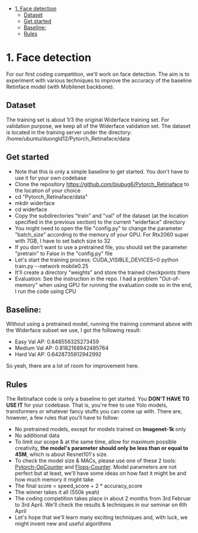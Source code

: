- [1. Face detection](#1-face-detection)
  - [Dataset](#dataset)
  - [Get started](#get-started)
  - [Baseline:](#baseline)
  - [Rules](#rules)
# 1. Face detection
For our first coding competition, we'll work on face detection. The aim is to experiment with various techniques to improve the accuracy of the baseline Retinface model (with Mobilenet backbone).
## Dataset 
The training set is about 1/3 the original Widerface training set. For validation purpose, we keep all of the Widerface validation set.
The dataset is located in the training server under the directory:
/home/ubuntu/duongld12/Pytorch_Retinaface/data
## Get started
- Note that this is only a simple baseline to get started. You don't have to use it for your own codebase
- Clone the repository https://github.com/biubug6/Pytorch_Retinaface to the location of your choice  
- cd "Pytorch_Retinaface/data"
- mkdir widerface
- cd widerface
- Copy the subdirectories "train" and "val" of the dataset (at the location specified in the previous section) to the current "widerface" directory
- You might need to open the file "config.py" to change the parameter "batch_size" according to the memory of your GPU. For Rtx2060 super with 7GB, I have to set batch size to 32
- If you don't want to use a pretrained file, you should set the parameter "pretrain" to False in the "config.py" file
- Let's start the training process:  CUDA_VISIBLE_DEVICES=0 python train.py --network mobile0.25 
- It'll create a directory "weights" and store the trained checkpoints there
- Evaluation: See the instruction in the repo. I had a problem "Out-of-memory" when using GPU for running the evaluation code so in the end, I run the code using CPU

## Baseline:
Without using a pretrained model, running the training command above with the Widerface subset we use, I got the following result:
- Easy Val AP: 0.848556325273459 
- Medium Val AP: 0.8182168942485764 
- Hard Val AP: 0.6428735812942992

So yeah, there are a lot of room for improvement here.

## Rules
The Retinaface code is only a baseline to get started. You **DON'T HAVE TO USE IT** for your codebase. That is, you're free  to use Yolo models, transformers or whatever fancy stuffs you can come up with. There are, however, a few rules that you'll have to follow:
- No pretrained models, except for models trained on **Imagenet-1k** only
- No additional data
- To limit our scope & at the same time, allow for maximum possible creativity, **the model's parameter should only be less than or equal to 45M**, which is about Resnet101's size.
- To check the model size & MACs, please use one of these 2 tools: [Pytorch-OpCounter](https://github.com/Lyken17/pytorch-OpCounter) and [Flops-Counter](https://github.com/sovrasov/flops-counter.pytorch). Model parameters are not perfect but at least, we'll have some ideas on how fast it might be and how much memory it might take
- The final score = speed_score + 2 * accuracy_score
- The winner takes it all (550k yeah)
- The coding competition takes place in about 2 months from 3rd Februar to 3rd April. We'll check the results & techniques in our seminar on 6th April
- Let's hope that we'll learn many exciting techniques and, with luck, we might invent new and useful algorithms
  
  
 